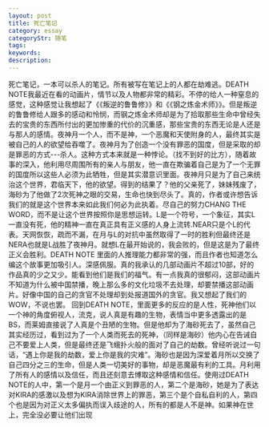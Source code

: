 ```yaml
---
layout: post
title: 死亡笔记
category: essay
categoryStr: 随笔
tags:
keywords:
description:
---
```


死亡笔记，一本可以杀人的笔记。所有被写在笔记上的人都在劫难逃。DEATH NOTE我最近在看的动画片，情节以及人物都非常的精彩。不停的给人一种窒息的感觉，这种感觉让我想起了《《叛逆的鲁鲁修》》和《《钢之炼金术师》》。但是叛逆的鲁鲁修给人跟多的感动和怜悯，而钢之炼金术师却是为了拾取那些生命中曾经失去的宝贵的东西所付出的更加惨重的代价的沉重感，那些宝贵的东西无论是人还是与那人的感情。夜神月一个人，而不是神，一个恶魔和天使附身的人，最终其实是被自己的人的欲望给吞噬了。夜神月为了创造一个没有罪恶的国度，但是采取的却是罪恶的方式---杀人。这种方式本来就是一种悖论。（找不到好的比方），随着故事的深入，他利用尽周围所有的亲人与朋友，他一直在欺骗着自己是为了一个无罪的国度所以这些人必须为此牺牲，但是其实潜意识里面。夜神月只是为了自己来统治这个世界，君临天下，他的欲望。得到的结果了？他的父亲死了，妹妹残废了，海砂为了他做了2次死神之眼的交易，生命也快到尽头了。真的，作者或许想告诉我们的就是这个世界本来如此我们何必为此执着。尽自己的努力CHANG THE WORD，而不是让这个世界按照你是思想运转。L是一个符号，一个象征，其实L一直没有死，他的精神一直在真正具有正义感的人身上流转.NEAR只是个L的代表。天网恢恢，疏而不漏，在月与L的对抗中虽然取得了一时的胜利但最终还是NERA也就是L战胜了夜神月。就想L在最开始说的，我会败的，但是这是为了最终正义会胜利。DEATH NOTE 里面的人推理能力都非常的强，而且作者也知道怎么编这个故事更加吸引人。深感佩服。真的我承认的几部动画片不超过10部，好的作品真的少之又少。能看到他们是我们的福气。有一点我真的很郁闷，这部动画片不知道为什么被中国禁播，晚上那么多的文化垃圾不去处理，却要禁播这部动画片。好像中国的自己的贪官不处理却到处报道国外的贪官。我又想起了我们的WOW，不说也罢。
回到DEATH NOTE，里面更多的反应的是人性，死神他们以一个神的角度俯视人，流克，说人真是有趣的生物，表情当中更多透露出的是BS，而莱姆直接说了人真是个丑陋的生物。但是他却为了海砂死去了，虽然自己其实经历过，看到过为了一个人类而死去的死神，（同样是海砂）他内心在告诫自己不要爱上人类，但是最终还是飞蛾扑火般的面对了自己的劫数。曾经听说过一句话，“遇上你是我的劫数，爱上你是我的灾难”。海砂也是因为深爱着月所以交换了自己四分之三的生命，但是人类一切美好的事物，却是恶魔最有利的工具。月利用了所有人的感情以及信任，而且还刻意去博取这种感情和信任。使用过DEATH NOTE的人中，第一个是月一个由正义到罪恶的人，第二个是海砂，她是为了表达对KIRA的感激以及想为KIRA消除世界上的罪恶，第三个是个自私自利的人，第四个也是因为对正义太多偏执而误入歧途的人，所有的都是人不是神。如果神在世上，完全没必要让他们出现